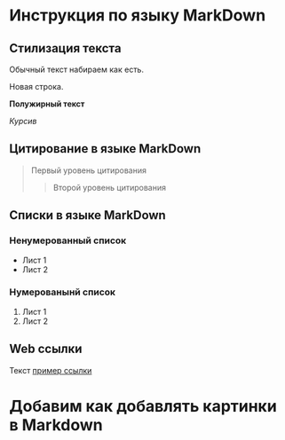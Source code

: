 # Инструкция по языку MarkDown

## Стилизация текста

Обычный текст набираем как есть.

Новая строка.

**Полужирный текст**

*Курсив*

## Цитирование в языке MarkDown
> Первый уровень цитирования
>> Второй уровень цитирования

## Списки в языке MarkDown
### Ненумерованный список

* Лист 1
* Лист 2

### Нумерованынй список

1. Лист 1
2. Лист 2

## Web ссылки
Текст [пример ссылки](http.example.com "Всплывающая подсказака")

# Добавим как добавлять картинки в Markdown